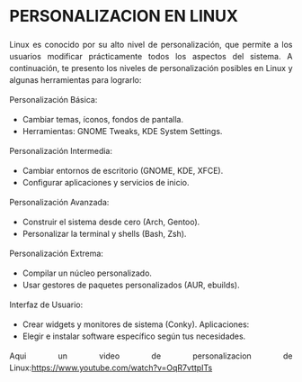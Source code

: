 <div style="line-height: 1.5;">
<div style="text-align: justify;">

# PERSONALIZACION EN LINUX

Linux es conocido por su alto nivel de personalización, que permite a los usuarios modificar prácticamente todos los aspectos del sistema. A continuación, te presento los niveles de personalización posibles en Linux y algunas herramientas para lograrlo:

Personalización Básica: 
- Cambiar temas, íconos, fondos de pantalla.
- Herramientas: GNOME Tweaks, KDE System Settings.

Personalización Intermedia:
- Cambiar entornos de escritorio (GNOME, KDE, XFCE).
- Configurar aplicaciones y servicios de inicio.

Personalización Avanzada:
- Construir el sistema desde cero (Arch, Gentoo).
- Personalizar la terminal y shells (Bash, Zsh).

Personalización Extrema:
- Compilar un núcleo personalizado.
- Usar gestores de paquetes personalizados (AUR, ebuilds).

Interfaz de Usuario:
- Crear widgets y monitores de sistema (Conky).
Aplicaciones:
- Elegir e instalar software específico según tus necesidades.

Aqui un video de personalizacion de Linux:https://www.youtube.com/watch?v=OqR7vttpITs 
</div>
</div>